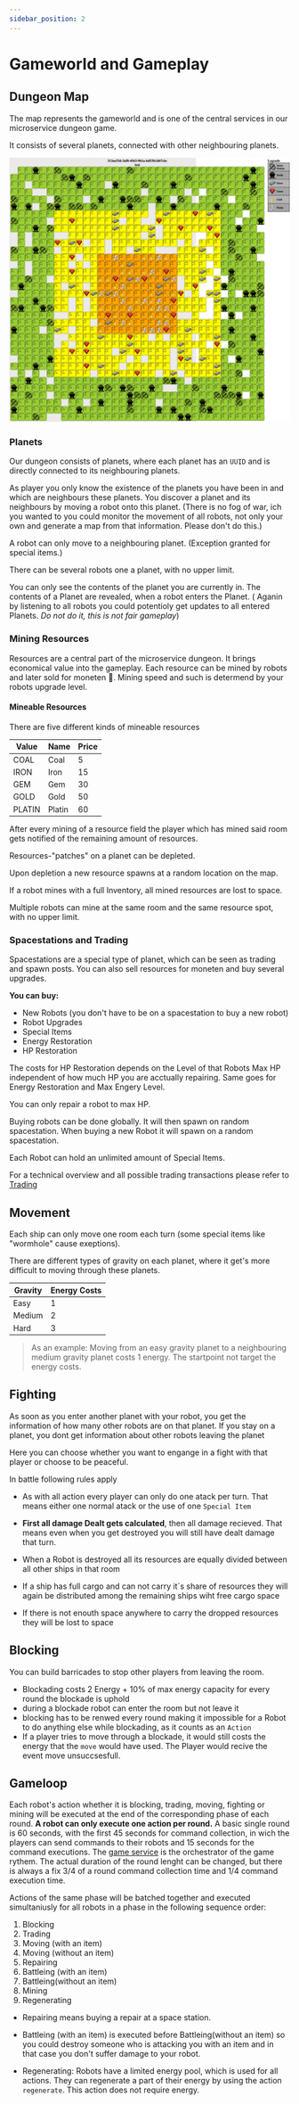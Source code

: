 ```yaml
---
sidebar_position: 2
---
```


# Gameworld and Gameplay

## Dungeon Map

The map represents the gameworld and is one of the central services in our microservice dungeon game.

It consists of several planets, connected with other neighbouring planets.

![Dungeon Example](/img/rules/dungeon.png)

### Planets

Our dungeon consists of planets, where each planet has an `UUID` and is directly connected to its neighbouring planets.

As player you only know the existence of the planets you have been in and which are neighbours these planets. You discover a planet and its neighbours by moving a robot onto this planet. (There is no fog of war, ich you wanted to you could monitor the movement of all robots, not only your own and generate a map from that information. Please don't do this.)

A robot can only move to a neighbouring planet. (Exception granted for special items.)

There can be several robots one a planet, with no upper limit.

You can only see the contents of the planet you are currently in.
The contents of a Planet are revealed, when a robot enters the Planet. ( Aganin by listening to all robots you could potentioly get updates to all entered Planets. *Do not do it, this is not fair gameplay*)

### Mining Resources

Resources are a central part of the microservice dungeon. It brings economical value into the gameplay.
Each resource can be mined by robots and later sold for moneten 💸. Mining speed and such is determend by your robots upgrade level.

#### Mineable Resources

There are five different kinds of mineable resources

|Value | Name | Price
|---|---|---|
|COAL | Coal | 5
|IRON | Iron  | 15
|GEM | Gem | 30
|GOLD | Gold  | 50
|PLATIN | Platin | 60

After every mining of a resource field the player which has mined said room gets notified of the remaining amount of resources.

Resources-"patches" on a planet can be depleted.

Upon depletion a new resource spawns at a random location on the map.

If a robot mines with a full Inventory, all mined resources are lost to space.

Multiple robots can mine at the same room and the same resource spot, with no upper limit.

### Spacestations and Trading

Spacestations are a special type of planet, which can be seen as trading and spawn posts. You can also sell resources for moneten and buy several upgrades.

**You can buy:**

- New Robots (you don't have to be on a spacestation to buy a new robot)
- Robot Upgrades
- Special Items
- Energy Restoration
- HP Restoration

The costs for HP Restoration depends on the Level of that Robots Max HP independent of how much HP you are acctually repairing. Same goes for Energy Restoration and Max Engery Level.

You can only repair a robot to max HP.

Buying robots can be done globally. It will then spawn on random spacestation.
When buying a new Robot it will spawn on a random spacestation.

Each Robot can hold an unlimited amount of Special Items.

For a technical overview and all possible trading transactions please refer to [Trading](/rules/tradingService.md)

## Movement

Each ship can only move one room each turn (some special items like "wormhole" cause exeptions).

There are different types of gravity on each planet, where it get's more difficult to moving through these planets.

| Gravity | Energy Costs |
| ------- | ------------ |
| Easy    | 1            |
| Medium  | 2            |
| Hard    | 3            |

> As an example: Moving from an easy gravity planet to a neighbouring medium gravity planet costs 1 energy. The startpoint not target the energy costs.

## Fighting

As soon as you enter another planet with your robot, you get the information of how many other robots are on that planet. If you stay on a planet, you dont get information about other robots leaving the planet

Here you can choose whether you want to engange in a fight with that player or choose to be peaceful.

In battle following rules apply

- As with all action every player can only do one atack per turn. That means either one normal atack or the use of one `Special Item`

- **First all damage Dealt gets calculated**, then all damage recieved. That means even when you get destroyed you will still have dealt damage that turn.

- When a Robot is destroyed all its resources are equally divided between all other ships in that room
- If a ship has full cargo and can not carry it´s share of resources they will again be distributed among the remaining ships wiht free cargo space

- If there is not enouth space anywhere to carry the dropped resources they will be lost to space

## Blocking

You can build barricades to stop other players from leaving the room.

- Blockading costs 2 Energy + 10% of max energy capacity for every round the blockade is uphold
- during a blockade robot can enter the room but not leave it
- blocking has to be renwed every round making it impossible for a Robot to do anything else while blockading, as it counts as an `Action`
- If a player tries to move through a blockade, it would still costs the energy that the `move` would have used. The Player would recive the event move unsuccsesfull.

## Gameloop

Each robot's action whether it is blocking, trading, moving, fighting or mining will be executed at the end of the corresponding phase of each round. **A robot can only execute one action per round.**
A basic single round is 60 seconds, with the first 45 seconds for command collection, in wich the players can send commands to their robots and 15 seconds for the command executions. The [game service](/rules/game.md) is the orchestrator of the game rythem. The actual duration of the round lenght can be changed, but there is always a fix 3/4 of a round command collection time and 1/4 command execution time.

Actions of the same phase will be batched together and executed simultaniusly for all robots in a phase in the following sequence order:

1. Blocking
2. Trading
3. Moving (with an item)
4. Moving (without an item)
5. Repairing
6. Battleing (with an item)
7. Battleing(without an item)
8. Mining
9. Regenerating

- Repairing means buying a repair at a space station.

- Battleing (with an item) is executed before Battleing(without an item) so you could destroy someone who is attacking you with an item and in that case you don't suffer damage to your robot.

- Regenerating: Robots have a limited energy pool, which is used for all actions. They can regenerate a part of their energy by using the action `regenerate`. This action does not require energy.
